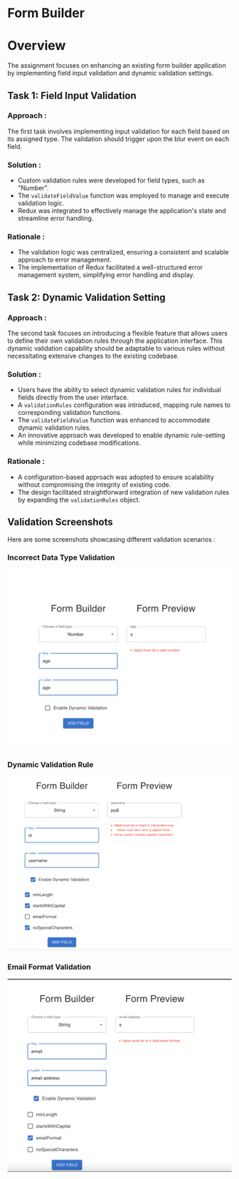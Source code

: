 # Form Builder

# Overview

The assignment focuses on enhancing an existing form builder application by implementing field input validation and dynamic validation settings.

## Task 1: Field Input Validation

### Approach : 

The first task involves implementing input validation for each field based on its assigned type. The validation should trigger upon the blur event on each field.

### Solution :

- Custom validation rules were developed for field types, such as "Number".
- The `validateFieldValue` function was employed to manage and execute validation logic.
- Redux was integrated to effectively manage the application's state and streamline error handling.

### Rationale :

- The validation logic was centralized, ensuring a consistent and scalable approach to error management.
- The implementation of Redux facilitated a well-structured error management system, simplifying error handling and display.

## Task 2: Dynamic Validation Setting

### Approach :

The second task focuses on introducing a flexible feature that allows users to define their own validation rules through the application interface. This dynamic validation capability should be adaptable to various rules without necessitating extensive changes to the existing codebase.

### Solution :

- Users have the ability to select dynamic validation rules for individual fields directly from the user interface.
- A `validationRules` configuration was introduced, mapping rule names to corresponding validation functions.
- The `validateFieldValue` function was enhanced to accommodate dynamic validation rules.
- An innovative approach was developed to enable dynamic rule-setting while minimizing codebase modifications.

### Rationale :

- A configuration-based approach was adopted to ensure scalability without compromising the integrity of existing code.
- The design facilitated straightforward integration of new validation rules by expanding the `validationRules` object.

## Validation Screenshots

Here are some screenshots showcasing different validation scenarios :

### Incorrect Data Type Validation

![Incorrect Data Type Validation](src/assets/validation-2.png)

### Dynamic Validation Rule

![Dynamic Validation Rule](src/assets/validation-3.png)

### Email Format Validation

![Email Format Validation](src/assets/validation-1.png)